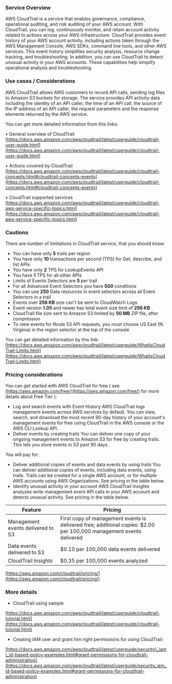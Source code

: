 ### Service Overview

AWS CloudTrail is a service that enables governance, compliance, operational auditing, and risk auditing of your AWS account. With CloudTrail, you can log, continuously monitor, and retain account activity related to actions across your AWS infrastructure. CloudTrail provides event history of your AWS account activity, including actions taken through the AWS Management Console, AWS SDKs, command line tools, and other AWS services. This event history simplifies security analysis, resource change tracking, and troubleshooting. In addition, you can use CloudTrail to detect unusual activity in your AWS accounts. These capabilities help simplify operational analysis and troubleshooting.

### Use cases / Considerations

AWS CloudTrail allows AWS customers to record API calls, sending log files to Amazon S3 buckets for storage. The service provides API activity data including the identity of an API caller, the time of an API call, the source of the IP address of an API caller, the request parameters and the response elements returned by the AWS service.

You can get more detailed information from this links:

• General overview of CloudTrail [https://docs.aws.amazon.com/awscloudtrail/latest/userguide/cloudtrail-user-guide.html](https://docs.aws.amazon.com/awscloudtrail/latest/userguide/cloudtrail-user-guide.html)

• Actions covered by CloudTrail [https://docs.aws.amazon.com/awscloudtrail/latest/userguide/cloudtrail-concepts.html#cloudtrail-concepts-events](https://docs.aws.amazon.com/awscloudtrail/latest/userguide/cloudtrail-concepts.html#cloudtrail-concepts-events)

• CloudTrail supported services [https://docs.aws.amazon.com/awscloudtrail/latest/userguide/cloudtrail-aws-service-specific-topics.html](https://docs.aws.amazon.com/awscloudtrail/latest/userguide/cloudtrail-aws-service-specific-topics.html)

### Cautions

There are number of limitations in CloudTrail service, that you should know:

- You can have only **5** trails per region
- You have only **10** transactions per second (TPS) for Get, describe, and list APIs
- You have only **2** TPS for LookupEvents API
- You have **1** TPS for all other APIs
- Limits of Events Selectors are **5** per trail
- For all Advanced Event Selectors you have **500** conditions
- You can use **250** Data resources in event selectors across all Event Selectors in a trail
- Events over **256 KB** size can&#39;t be sent to CloudWatch Logs
- Event version **1.05** and newer has total event size limit of **256 KB**
- CloudTrail file size sent to Amazon S3 limited by **50 MB** ZIP file, after compression
- To view events for Route 53 API requests, you must choose US East (N. Virginia) in the region selector at the top of the console

You can get detailed information by this link:
[https://docs.aws.amazon.com/awscloudtrail/latest/userguide/WhatIsCloudTrail-Limits.html](https://docs.aws.amazon.com/awscloudtrail/latest/userguide/WhatIsCloudTrail-Limits.html)

### Pricing considerations

You can get started with AWS CloudTrail for free ( see [https://aws.amazon.com/free/](https://aws.amazon.com/free/) for more details about Free Tier ):

- Log and search events with Event History AWS CloudTrail logs management events across AWS services by default. You can view, search, and download the most recent 90-day history of your account&#39;s management events for free using CloudTrail in the AWS console or the AWS CLI Lookup API.
- Deliver events by creating trails You can deliver one copy of your ongoing management events to Amazon S3 for free by creating trails. This lets you store events in S3 past 90 days.

You will pay for:

- Deliver additional copies of events and data events by using trails You can deliver additional copies of events, including data events, using trails. Trails can be created for a single AWS account, or for multiple AWS accounts using AWS Organizations. See pricing in the table below.
- Identify unusual activity in your account AWS CloudTrail Insights analyzes write management event API calls in your AWS account and detects unusual activity. See pricing in the table below.

| **Feature** | **Pricing** |
| --- | --- |
| Management events delivered to S3 | First copy of management events is delivered free; additional copies: $2.00 per 100,000 management events delivered |
| Data events delivered to S3 | $0.10 per 100,000 data events delivered |
| CloudTrail Insights | $0.35 per 100,000 events analyzed |

[https://aws.amazon.com/cloudtrail/pricing/](https://aws.amazon.com/cloudtrail/pricing/)

### More details

- CloudTrail using sample

[https://docs.aws.amazon.com/awscloudtrail/latest/userguide/cloudtrail-tutorial.html](https://docs.aws.amazon.com/awscloudtrail/latest/userguide/cloudtrail-tutorial.html)

- Creating IAM user and grant him right permissions for using CloudTrail:

[https://docs.aws.amazon.com/awscloudtrail/latest/userguide/security\_iam\_id-based-policy-examples.html#grant-permissions-for-cloudtrail-administration](https://docs.aws.amazon.com/awscloudtrail/latest/userguide/security_iam_id-based-policy-examples.html#grant-permissions-for-cloudtrail-administration)
